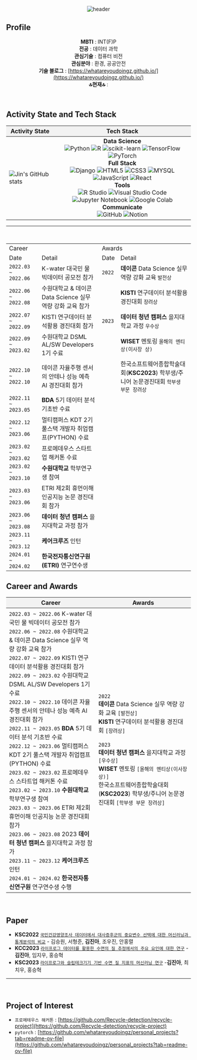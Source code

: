 <!DOCTYPE html>
<html lang="ko">
<head>
  <meta charset="UTF-8">
  <meta name="viewport" content="width=device-width, initial-scale=1.0">
  <style>
    table {
      border-collapse: collapse;
      width: 100%;
    }

    th, td {
      padding: 8px;
      text-align: left;
    }

    th {
      background-color: #f2f2f2; /* 헤더 행에 연한 회색 배경색 적용 */
    }
  </style>
</head>

<div align="center">

  ![header](https://capsule-render.vercel.app/api?type=venom&color=auto&height=300&section=header&text=jin's%20github&fontSize=90)

</div>

## **Profile**

<div align="center">
  
**MBTI** : INT(F)P  
**전공** :  데이터 과학  
**관심기술** :  컴퓨터 비전  
**관심분야** : 환경, 공공안전  
**기술 블로그** : [https://whatareyoudoingz.github.io/](https://whatareyoudoingz.github.io/)  
**🔝현재🔝** : 

</div>                       

<br/>

## **Activity State and Tech Stack**

| **Activity State** | **Tech Stack** |
| ------------------- | -------------- |
| ![Jin's GitHub stats](https://github-readme-stats.vercel.app/api?username=whatareyoudoingz&show_icons=true&theme=shadow_green) | <div align="center"><b>Data Science</b></div> <div align="center"> ![Python](https://img.shields.io/badge/Python-3776AB?style=flat&logo=python&logoColor=white) ![R](https://img.shields.io/badge/R-276DC3?style=flat&logo=R&logoColor=white) ![scikit-learn](https://img.shields.io/badge/sklearn-276DC3?style=flat&logo=R&logoColor=white) ![TensorFlow](https://img.shields.io/badge/TensorFlow-FF6F00?style=flat&logo=TensorFlow&logoColor=white) ![PyTorch](https://img.shields.io/badge/Pytorch-EE4C2C?style=flat&logo=Pytorch&logoColor=white) </div> <div align="center"><b>Full Stack</b></div> <div align="center"> ![Django](https://img.shields.io/badge/Django-092E20?style=flat&logo=Django&logoColor=white) ![HTML5](https://img.shields.io/badge/HTML5-E34F26?style=flat&logo=HTML5&logoColor=white) ![CSS3](https://img.shields.io/badge/CSS3-1572B6?style=flat&logo=CSS3&logoColor=white) ![MYSQL](https://img.shields.io/badge/MYSQL-4479A1?style=flat&logo=MYSQL&logoColor=white) ![JavaScript](https://img.shields.io/badge/JavaScript-F7DF1E?style=flat&logo=JavaScript&logoColor=white) ![React](https://img.shields.io/badge/React-61DAFB?style=flat&logo=React&logoColor=white) </div> <div align="center"><b>Tools</b></div> <div align="center"> ![R Studio](https://img.shields.io/badge/R%20Studio-75AADB?style=flat&logo=Rstudio&logoColor=white) ![Visual Studio Code](https://img.shields.io/badge/Visual%20Studio%20Code-007ACC?style=flat&logo=VisualStudiocode&logoColor=white) ![Jupyter Notebook](https://img.shields.io/badge/Jupyter%20Notebook-F37626?style=flat&logo=jupyter&logoColor=white) ![Google Colab](https://img.shields.io/badge/Google%20Colab-F9AB00?style=flat&logo=googlecolab&logoColor=white) </div> <div align="center"><b>Communicate</b></div> <div align="center"> ![GitHub](https://img.shields.io/badge/GitHub-181717?style=flat&logo=Github&logoColor=white) ![Notion](https://img.shields.io/badge/Notion-000000?style=flat&logo=notion&logoColor=white) </div> |

---
<br/>
<table>
  <tr>
    <td colspan="2">Career</td>
    <td colspan="2">Awards</td>
  </tr>
  <tr>
    <td>Date</td>
    <td>Detail</td>    
    <td>Date</td>
    <td>Detail</td>
  </tr>
    <tr>
        <td><code>2022.03 ~ 2022.06</code></td> 
        <td>K-water 대국민 물 빅데이터 공모전 참가</td>
        <td><code>2022</code></td> 
        <td><strong>데이콘</strong> Data Science 실무 역량 강화 교육 <code>발전상</code></td>
    </tr>
    <tr>
        <td><code>2022.06 ~ 2022.08</code></td>
        <td>수원대학교 & 데이콘 Data Science 실무 역량 강화 교육 참가</td>
        <td></td> 
        <td><strong>KISTI</strong> 연구데이터 분석활용 경진대회 <code>장려상</code></td>
    </tr>
    <tr>
        <td><code>2022.07 ~ 2022.09</code></td>
        <td>KISTI 연구데이터 분석활용 경진대회 참가</td>
        <td><code>2023</code></td> 
        <td><strong>데이터 청년 캠퍼스</strong> 을지대학교 과정 <code>우수상</code></td>
    </tr>
    <tr>
        <td><code>2022.09 ~ 2023.02</code></td>
        <td>수원대학교 DSML AL/SW Developers 1기 수료</td>
        <td></td>
        <td><strong>WISET</strong> 멘토링 <code>올해의 멘티상(이사장 상)</code></td>
    </tr>
    <tr>
        <td><code>2022.10 ~ 2022.10</code></td>
        <td>데이콘 자율주행 센서의 안테나 성능 예측 AI 경진대회 참가</td>
        <td></td>
        <td>한국소프트웨어종합학술대회(<strong>KSC2023</strong>) 학부생/주니어 논문경진대회 <code>학부생 부문 장려상</code></td>
    </tr>
    <tr>
        <td><code>2022.11 ~ 2023.05</code></td>
        <td><strong>BDA</strong> 5기 데이터 분석 기초반 수료</td>
    </tr>
    <tr>
        <td><code>2022.12 ~ 2023.06</code></td>
        <td>멀티캠퍼스 KDT 2기 풀스택 개발자 취업캠프(PYTHON) 수료</td>
    </tr>
    <tr>
        <td><code>2023.02 ~ 2023.02</code></td>
        <td>프로메데우스 스타트업 해커톤 수료</td>
    </tr>
    <tr>
        <td><code>2023.02 ~ 2023.10</code></td>
        <td><strong>수원대학교</strong> 학부연구생 참여</td>
    </tr>
    <tr>
        <td><code>2023.03 ~ 2023.06</code></td>
        <td>ETRI 제2회 휴먼이해 인공지능 논문 경진대회 참가</td>
    </tr>
    <tr>
        <td><code>2023.06 ~ 2023.08</code></td>
        <td><strong>데이터 청년 캠퍼스</strong> 을지대학교 과정 참가</td>
    </tr>
    <tr>
        <td><code>2023.11 ~ 2023.12</code></td>
        <td><strong>케어크루즈</strong> 인턴</td>
    </tr>
    <tr>
        <td><code>2024.01 ~ 2024.02</code></td>
        <td><strong>한국전자통신연구원(ETRI)</strong> 연구연수생</td>
    </tr>
</table>

## **Career and Awards**

| **Career** | **Awards** |
|------------|------------|
| `2022.03 ~ 2022.06` K-water 대국민 물 빅데이터 공모전 참가<br> `2022.06 ~ 2022.08` 수원대학교 & 데이콘 Data Science 실무 역량 강화 교육 참가<br> `2022.07 ~ 2022.09` KISTI 연구데이터 분석활용 경진대회 참가<br> `2022.09 ~ 2023.02` 수원대학교 DSML AL/SW Developers 1기 수료<br> `2022.10 ~ 2022.10` 데이콘 자율주행 센서의 안테나 성능 예측 AI 경진대회 참가<br> `2022.11 ~ 2023.05` **BDA** 5기 데이터 분석 기초반 수료<br> `2022.12 ~ 2023.06` 멀티캠퍼스 KDT 2기 풀스택 개발자 취업캠프(PYTHON) 수료<br> `2023.02 ~ 2023.02` 프로메데우스 스타트업 해커톤 수료<br> `2023.02 ~ 2023.10` **수원대학교** 학부연구생 참여<br> `2023.03 ~ 2023.06` ETRI 제2회 휴먼이해 인공지능 논문 경진대회 참가<br> `2023.06 ~ 2023.08` 2023 **데이터 청년 캠퍼스** 을지대학교 과정 참가<br> `2023.11 ~ 2023.12` **케어크루즈** 인턴<br> `2024.01 ~ 2024.02` **한국전자통신연구원** 연구연수생 수행|`2022` <br>**데이콘** Data Science 실무 역량 강화 교육 `[발전상]`<br>**KISTI** 연구데이터 분석활용 경진대회 `[장려상]`<br> <br>`2023` <br>**데이터 청년 캠퍼스** 을지대학교 과정 `[우수상]`<br>**WISET** 멘토링 `[올해의 멘티상(이사장 상)]`<br> 한국소프트웨어종합학술대회(**KSC2023**) 학부생/주니어 논문경진대회 `[학부생 부문 장려상]`|

<br/>

## **Paper**
- **KSC2022** [`국민건강영양조사 데이터에서 대사증후군의 중요변수 선택에 대한 머신러닝과 통계분석의 비교`](https://github.com/Data-analysis-utilization-contest) - 김승원, 서형준, **김진아**, 조우진, 안홍렬
- **KCC2023** [`라이프로그 데이터를 활용한 수면의 질 추정에서의 주요 요인에 대한 연구`](https://github.com/amthreeh/ETRI-lifelog-data-project) - **김진아**, 임지우, 홍승혁
- **KSC2023** [`라이프로그와 슬립테크기기 기반 수면 질 지표의 머신러닝 연구`](https://github.com/whatareyoudoingz/DeepSleep_project) -**김진아**, 최치우, 홍승혁

---
<br/>

## **Project of Interest**
- `프로메테우스 해커톤` : [https://github.com/Recycle-detection/recycle-project](https://github.com/Recycle-detection/recycle-project)
- `pytorch` : [https://github.com/whatareyoudoingz/personal_projects?tab=readme-ov-file](https://github.com/whatareyoudoingz/personal_projects?tab=readme-ov-file)
